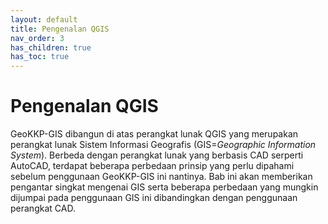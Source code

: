 ```yaml
---
layout: default
title: Pengenalan QGIS
nav_order: 3
has_children: true
has_toc: true
---
```


# Pengenalan QGIS

GeoKKP-GIS dibangun di atas perangkat lunak QGIS yang merupakan perangkat lunak Sistem Informasi Geografis (GIS=*Geographic Information System*). Berbeda dengan perangkat lunak yang berbasis CAD serperti AutoCAD, terdapat beberapa perbedaan prinsip yang perlu dipahami sebelum penggunaan GeoKKP-GIS ini nantinya. Bab ini akan memberikan pengantar singkat mengenai GIS serta beberapa perbedaan yang mungkin dijumpai pada penggunaan GIS ini dibandingkan dengan penggunaan perangkat CAD.
